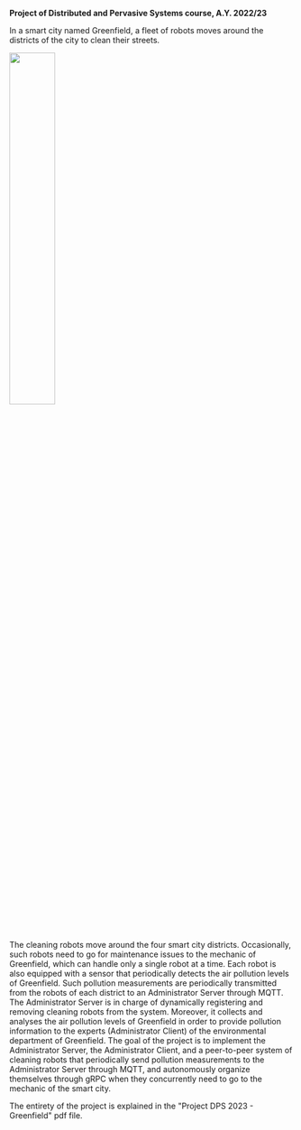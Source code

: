 **Project of Distributed and Pervasive Systems course, A.Y. 2022/23**

In a smart city named Greenfield, a fleet of robots moves around the districts of the city to clean their streets.

<img src="https://github.com/sofiagavanelli/Greenfield2023/assets/49269518/fbf6737f-f527-41ec-9fbf-9efaf24ccd36" width="40%">

The cleaning robots move around the four smart city districts. Occasionally, such robots need to go for maintenance issues to the mechanic of Greenfield, which can handle only a single robot at a time. Each robot is also equipped with a sensor that periodically detects the air pollution levels of Greenfield.
Such pollution measurements are periodically transmitted from the robots of each district to an Administrator Server through MQTT. The Administrator Server is in charge of dynamically registering and removing cleaning robots from the system. Moreover, it collects and analyses the air pollution levels of Greenfield in order to provide pollution information to the experts (Administrator Client) of the environmental department of Greenfield.
The goal of the project is to implement the Administrator Server, the Administrator Client, and a peer-to-peer system of cleaning robots that periodically send pollution measurements to the Administrator Server through MQTT, and autonomously organize themselves through gRPC when they concurrently need to go to the mechanic of the smart city.

The entirety of the project is explained in the "Project DPS 2023 - Greenfield" pdf file.
